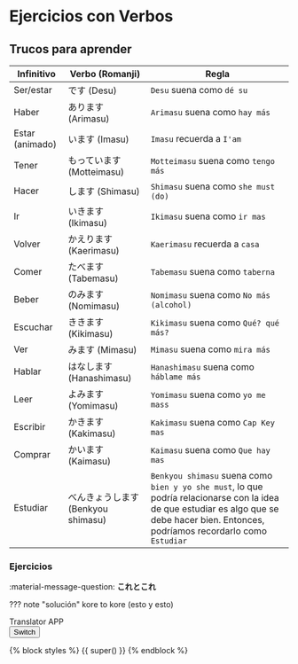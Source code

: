 # Ejercicios con Verbos

## Trucos para aprender

| Infinitivo | Verbo (Romanji) | Regla |
| - | - | - |
| Ser/estar | です (Desu) | `Desu` suena como `dé su` |
| Haber | あります (Arimasu) | `Arimasu` suena como `hay más` |
| Estar (animado) | います (Imasu) | `Imasu` recuerda a `I'am` |
| Tener | もっています (Motteimasu) | `Motteimasu` suena como `tengo más` |
| Hacer | します (Shimasu) | `Shimasu` suena como `she must (do)` |
| Ir | いきます (Ikimasu) | `Ikimasu` suena como `ir mas` |
| Volver | かえります (Kaerimasu) | `Kaerimasu` recuerda a `casa` |
| Comer | たべます (Tabemasu) | `Tabemasu` suena como `taberna` |
| Beber | のみます (Nomimasu) | `Nomimasu` suena como `No más (alcohol)` |
| Escuchar | ききます (Kikimasu) | `Kikimasu` suena como `Qué? qué más?` |
| Ver | みます (Mimasu) | `Mimasu` suena como `mira más` |
| Hablar | はなします (Hanashimasu) | `Hanashimasu` suena como `háblame más` |
| Leer | よみます (Yomimasu) | `Yomimasu` suena como `yo me mass` |
| Escribir | かきます (Kakimasu) | `Kakimasu` suena como `Cap Key mas` |
| Comprar | かいます (Kaimasu) | `Kaimasu` suena como `Que hay mas` |
| Estudiar | べんきょうします (Benkyou shimasu) | `Benkyou shimasu` suena como `bien y yo she must`, lo que podría relacionarse con la idea de que estudiar es algo que se debe hacer bien. Entonces, podríamos recordarlo como `Estudiar` |


### Ejercicios

:material-message-question: **これとこれ**

??? note "solución"
    kore to kore (esto y esto)



<div class="translatorApp">
    <div class="title">Translator APP</div>
    <button class="switch-button" onclick="swapKeysAndValues()">Switch</button>
    <div class="badge badge-light" id="question"></div>
    <div id="options"></div>
</div>



<!-- Custom styles for the home site -->
{% block styles %}
    {{ super() }}
    <link rel="stylesheet" href="{{ base_url }}/{{ '/assets/stylesheets/translator.css' | url }}">
    <script src="{{ base_url }}/{{ '/assets/javascripts/translator.js' | url }}"></script>
{% endblock %}